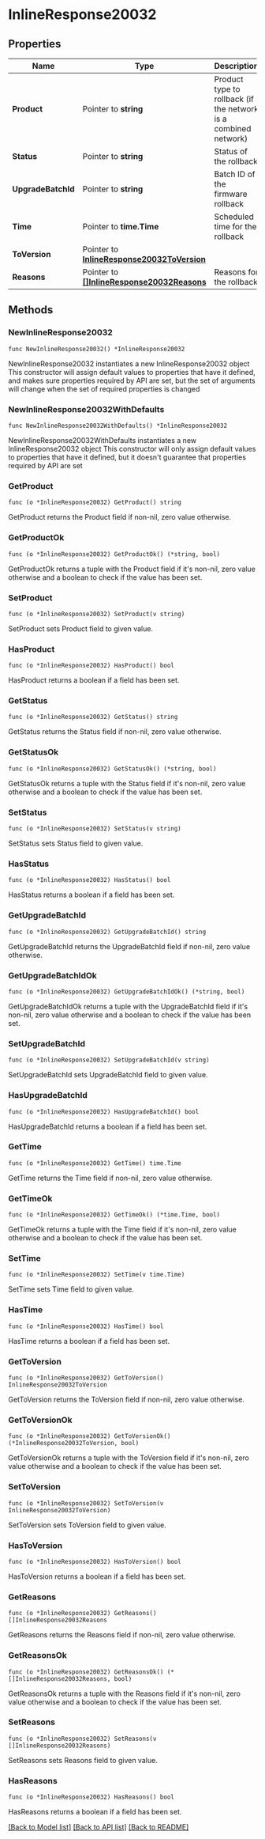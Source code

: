 # InlineResponse20032

## Properties

Name | Type | Description | Notes
------------ | ------------- | ------------- | -------------
**Product** | Pointer to **string** | Product type to rollback (if the network is a combined network) | [optional] 
**Status** | Pointer to **string** | Status of the rollback | [optional] 
**UpgradeBatchId** | Pointer to **string** | Batch ID of the firmware rollback | [optional] 
**Time** | Pointer to **time.Time** | Scheduled time for the rollback | [optional] 
**ToVersion** | Pointer to [**InlineResponse20032ToVersion**](InlineResponse20032ToVersion.md) |  | [optional] 
**Reasons** | Pointer to [**[]InlineResponse20032Reasons**](InlineResponse20032Reasons.md) | Reasons for the rollback | [optional] 

## Methods

### NewInlineResponse20032

`func NewInlineResponse20032() *InlineResponse20032`

NewInlineResponse20032 instantiates a new InlineResponse20032 object
This constructor will assign default values to properties that have it defined,
and makes sure properties required by API are set, but the set of arguments
will change when the set of required properties is changed

### NewInlineResponse20032WithDefaults

`func NewInlineResponse20032WithDefaults() *InlineResponse20032`

NewInlineResponse20032WithDefaults instantiates a new InlineResponse20032 object
This constructor will only assign default values to properties that have it defined,
but it doesn't guarantee that properties required by API are set

### GetProduct

`func (o *InlineResponse20032) GetProduct() string`

GetProduct returns the Product field if non-nil, zero value otherwise.

### GetProductOk

`func (o *InlineResponse20032) GetProductOk() (*string, bool)`

GetProductOk returns a tuple with the Product field if it's non-nil, zero value otherwise
and a boolean to check if the value has been set.

### SetProduct

`func (o *InlineResponse20032) SetProduct(v string)`

SetProduct sets Product field to given value.

### HasProduct

`func (o *InlineResponse20032) HasProduct() bool`

HasProduct returns a boolean if a field has been set.

### GetStatus

`func (o *InlineResponse20032) GetStatus() string`

GetStatus returns the Status field if non-nil, zero value otherwise.

### GetStatusOk

`func (o *InlineResponse20032) GetStatusOk() (*string, bool)`

GetStatusOk returns a tuple with the Status field if it's non-nil, zero value otherwise
and a boolean to check if the value has been set.

### SetStatus

`func (o *InlineResponse20032) SetStatus(v string)`

SetStatus sets Status field to given value.

### HasStatus

`func (o *InlineResponse20032) HasStatus() bool`

HasStatus returns a boolean if a field has been set.

### GetUpgradeBatchId

`func (o *InlineResponse20032) GetUpgradeBatchId() string`

GetUpgradeBatchId returns the UpgradeBatchId field if non-nil, zero value otherwise.

### GetUpgradeBatchIdOk

`func (o *InlineResponse20032) GetUpgradeBatchIdOk() (*string, bool)`

GetUpgradeBatchIdOk returns a tuple with the UpgradeBatchId field if it's non-nil, zero value otherwise
and a boolean to check if the value has been set.

### SetUpgradeBatchId

`func (o *InlineResponse20032) SetUpgradeBatchId(v string)`

SetUpgradeBatchId sets UpgradeBatchId field to given value.

### HasUpgradeBatchId

`func (o *InlineResponse20032) HasUpgradeBatchId() bool`

HasUpgradeBatchId returns a boolean if a field has been set.

### GetTime

`func (o *InlineResponse20032) GetTime() time.Time`

GetTime returns the Time field if non-nil, zero value otherwise.

### GetTimeOk

`func (o *InlineResponse20032) GetTimeOk() (*time.Time, bool)`

GetTimeOk returns a tuple with the Time field if it's non-nil, zero value otherwise
and a boolean to check if the value has been set.

### SetTime

`func (o *InlineResponse20032) SetTime(v time.Time)`

SetTime sets Time field to given value.

### HasTime

`func (o *InlineResponse20032) HasTime() bool`

HasTime returns a boolean if a field has been set.

### GetToVersion

`func (o *InlineResponse20032) GetToVersion() InlineResponse20032ToVersion`

GetToVersion returns the ToVersion field if non-nil, zero value otherwise.

### GetToVersionOk

`func (o *InlineResponse20032) GetToVersionOk() (*InlineResponse20032ToVersion, bool)`

GetToVersionOk returns a tuple with the ToVersion field if it's non-nil, zero value otherwise
and a boolean to check if the value has been set.

### SetToVersion

`func (o *InlineResponse20032) SetToVersion(v InlineResponse20032ToVersion)`

SetToVersion sets ToVersion field to given value.

### HasToVersion

`func (o *InlineResponse20032) HasToVersion() bool`

HasToVersion returns a boolean if a field has been set.

### GetReasons

`func (o *InlineResponse20032) GetReasons() []InlineResponse20032Reasons`

GetReasons returns the Reasons field if non-nil, zero value otherwise.

### GetReasonsOk

`func (o *InlineResponse20032) GetReasonsOk() (*[]InlineResponse20032Reasons, bool)`

GetReasonsOk returns a tuple with the Reasons field if it's non-nil, zero value otherwise
and a boolean to check if the value has been set.

### SetReasons

`func (o *InlineResponse20032) SetReasons(v []InlineResponse20032Reasons)`

SetReasons sets Reasons field to given value.

### HasReasons

`func (o *InlineResponse20032) HasReasons() bool`

HasReasons returns a boolean if a field has been set.


[[Back to Model list]](../README.md#documentation-for-models) [[Back to API list]](../README.md#documentation-for-api-endpoints) [[Back to README]](../README.md)


